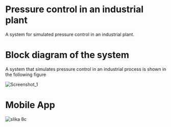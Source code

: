 # Pressure control in an industrial plant
A system for simulated pressure control in an industrial plant.

# Block diagram of the system
A system that simulates pressure control in an industrial process is shown in the following figure

![Screenshot_1](https://user-images.githubusercontent.com/16638876/65316591-8daecb00-db9a-11e9-9282-44019f446530.png)


# Mobile App

![slika 8c](https://user-images.githubusercontent.com/16638876/65316629-9dc6aa80-db9a-11e9-99f3-e6459070684c.jpg)
